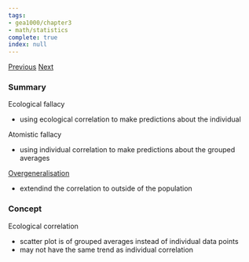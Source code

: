 ```yaml
---
tags:
- gea1000/chapter3
- math/statistics
complete: true
index: null
---
```

[Previous](/labyrinth/notes/math/gea1000/bivariate_analysis)   [Next](/labyrinth/notes/math/gea1000/statistical_probability)

### Summary
Ecological fallacy
- using ecological correlation to make predictions about the individual

Atomistic fallacy
- using individual correlation to make predictions about the grouped averages

[Overgeneralisation](/labyrinth/notes/math/gea1000/design_of_experiments#^08aeba)
- extendind the correlation to outside of the population

### Concept
Ecological correlation
- scatter plot is of grouped averages instead of individual data points
- may not have the same trend as individual correlation